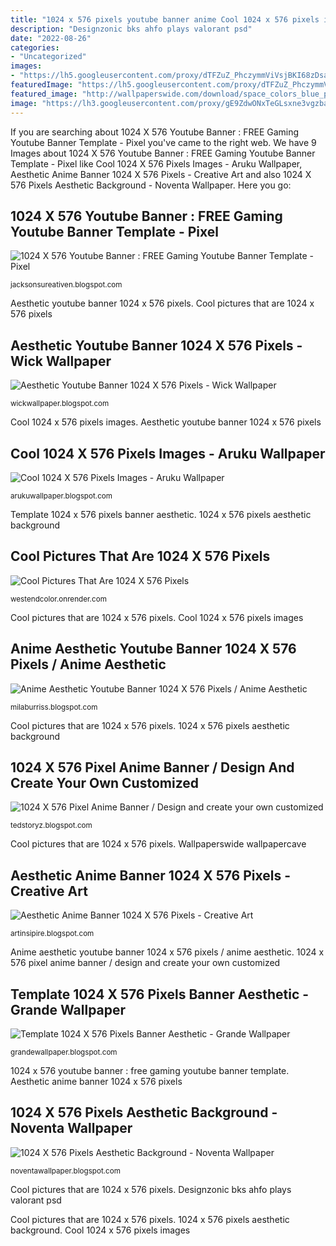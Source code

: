 ```yaml
---
title: "1024 x 576 pixels youtube banner anime Cool 1024 x 576 pixels images"
description: "Designzonic bks ahfo plays valorant psd"
date: "2022-08-26"
categories:
- "Uncategorized"
images:
- "https://lh5.googleusercontent.com/proxy/dTFZuZ_PhczymmViVsjBKI68zDsa0Of7buAvN6FGpcFpaUI1tnM4X4c2gsqrsDpgHSYnCET9yPlRpCbIqalb52dKPbVC3yGXFn2Xxf3_l5IhjBdCXJj-fmgwLMfRakST6jTaLpzH9wea2S4=w1200-h630-p-k-no-nu"
featuredImage: "https://lh5.googleusercontent.com/proxy/dTFZuZ_PhczymmViVsjBKI68zDsa0Of7buAvN6FGpcFpaUI1tnM4X4c2gsqrsDpgHSYnCET9yPlRpCbIqalb52dKPbVC3yGXFn2Xxf3_l5IhjBdCXJj-fmgwLMfRakST6jTaLpzH9wea2S4=w1200-h630-p-k-no-nu"
featured_image: "http://wallpaperswide.com/download/space_colors_blue_purple_stars-wallpaper-1024x576.jpg"
image: "https://lh3.googleusercontent.com/proxy/gE9ZdwONxTeGLsxne3vgzbaAnBWeKjDUEq2dsdau2M1q8irKAJFnR8L7il2m9Xeh1J2BH1A6_UwPOckvTFyfLjo6BJ8LvCArjQ=w1200-h630-p-k-no-nu"
---
```


If you are searching about 1024 X 576 Youtube Banner : FREE Gaming Youtube Banner Template - Pixel you've came to the right web. We have 9 Images about 1024 X 576 Youtube Banner : FREE Gaming Youtube Banner Template - Pixel like Cool 1024 X 576 Pixels Images - Aruku Wallpaper, Aesthetic Anime Banner 1024 X 576 Pixels - Creative Art and also 1024 X 576 Pixels Aesthetic Background - Noventa Wallpaper. Here you go:

## 1024 X 576 Youtube Banner : FREE Gaming Youtube Banner Template - Pixel

![1024 X 576 Youtube Banner : FREE Gaming Youtube Banner Template - Pixel](https://designzonic.com/download/wp-content/uploads/2019/04/Blue-Ninja-Banner-1-1024x576.png "Designzonic bks ahfo plays valorant psd")

<small>jacksonsureativen.blogspot.com</small>

Aesthetic youtube banner 1024 x 576 pixels. Cool pictures that are 1024 x 576 pixels

## Aesthetic Youtube Banner 1024 X 576 Pixels - Wick Wallpaper

![Aesthetic Youtube Banner 1024 X 576 Pixels - Wick Wallpaper](https://lh5.googleusercontent.com/proxy/dTFZuZ_PhczymmViVsjBKI68zDsa0Of7buAvN6FGpcFpaUI1tnM4X4c2gsqrsDpgHSYnCET9yPlRpCbIqalb52dKPbVC3yGXFn2Xxf3_l5IhjBdCXJj-fmgwLMfRakST6jTaLpzH9wea2S4=w1200-h630-p-k-no-nu "Cool 1024 x 576 pixels images")

<small>wickwallpaper.blogspot.com</small>

Cool 1024 x 576 pixels images. Aesthetic youtube banner 1024 x 576 pixels

## Cool 1024 X 576 Pixels Images - Aruku Wallpaper

![Cool 1024 X 576 Pixels Images - Aruku Wallpaper](https://free4kwallpapers.com/uploads/wallpaper/galaxies-wallpapers-79-1024x576-wallpaper.jpg "Aesthetic youtube banner 1024 x 576 pixels")

<small>arukuwallpaper.blogspot.com</small>

Template 1024 x 576 pixels banner aesthetic. 1024 x 576 pixels aesthetic background

## Cool Pictures That Are 1024 X 576 Pixels

![Cool Pictures That Are 1024 X 576 Pixels](https://cdn.hipwallpaper.com/i/5/30/pUoGwH.png "1024 x 576 youtube banner : free gaming youtube banner template")

<small>westendcolor.onrender.com</small>

Cool pictures that are 1024 x 576 pixels. Cool 1024 x 576 pixels images

## Anime Aesthetic Youtube Banner 1024 X 576 Pixels / Anime Aesthetic

![Anime Aesthetic Youtube Banner 1024 X 576 Pixels / Anime Aesthetic](https://swall.teahub.io/photos/small/103-1030311_youtube-banner-wallpaper-beautiful-youtube-wallpaper-background-youtube.png "Anime aesthetic youtube banner 1024 x 576 pixels / anime aesthetic")

<small>milaburriss.blogspot.com</small>

Cool pictures that are 1024 x 576 pixels. 1024 x 576 pixels aesthetic background

## 1024 X 576 Pixel Anime Banner / Design And Create Your Own Customized

![1024 X 576 Pixel Anime Banner / Design and create your own customized](https://furypixel.com/wp-content/uploads/2020/03/FuryPixel-Sword-Art-Online-Alicization-Lycoris-1024x576.jpg "Template 1024 x 576 pixels banner aesthetic")

<small>tedstoryz.blogspot.com</small>

Cool pictures that are 1024 x 576 pixels. Wallpaperswide wallpapercave

## Aesthetic Anime Banner 1024 X 576 Pixels - Creative Art

![Aesthetic Anime Banner 1024 X 576 Pixels - Creative Art](https://lh3.googleusercontent.com/proxy/gE9ZdwONxTeGLsxne3vgzbaAnBWeKjDUEq2dsdau2M1q8irKAJFnR8L7il2m9Xeh1J2BH1A6_UwPOckvTFyfLjo6BJ8LvCArjQ=w1200-h630-p-k-no-nu "Cool 1024 x 576 pixels images")

<small>artinsipire.blogspot.com</small>

Anime aesthetic youtube banner 1024 x 576 pixels / anime aesthetic. 1024 x 576 pixel anime banner / design and create your own customized

## Template 1024 X 576 Pixels Banner Aesthetic - Grande Wallpaper

![Template 1024 X 576 Pixels Banner Aesthetic - Grande Wallpaper](https://nice-assets-3.s3-accelerate.amazonaws.com/smart_templates/67493e36c8b338b337dccd177b6ebd1d/assets/aw6nr3ra856ourvbeqie92tfqhw1976b.jpg "Aesthetic youtube banner 1024 x 576 pixels")

<small>grandewallpaper.blogspot.com</small>

1024 x 576 youtube banner : free gaming youtube banner template. Aesthetic anime banner 1024 x 576 pixels

## 1024 X 576 Pixels Aesthetic Background - Noventa Wallpaper

![1024 X 576 Pixels Aesthetic Background - Noventa Wallpaper](http://wallpaperswide.com/download/space_colors_blue_purple_stars-wallpaper-1024x576.jpg "1024 x 576 pixels aesthetic background")

<small>noventawallpaper.blogspot.com</small>

Cool pictures that are 1024 x 576 pixels. Designzonic bks ahfo plays valorant psd

Cool pictures that are 1024 x 576 pixels. 1024 x 576 pixels aesthetic background. Cool 1024 x 576 pixels images
